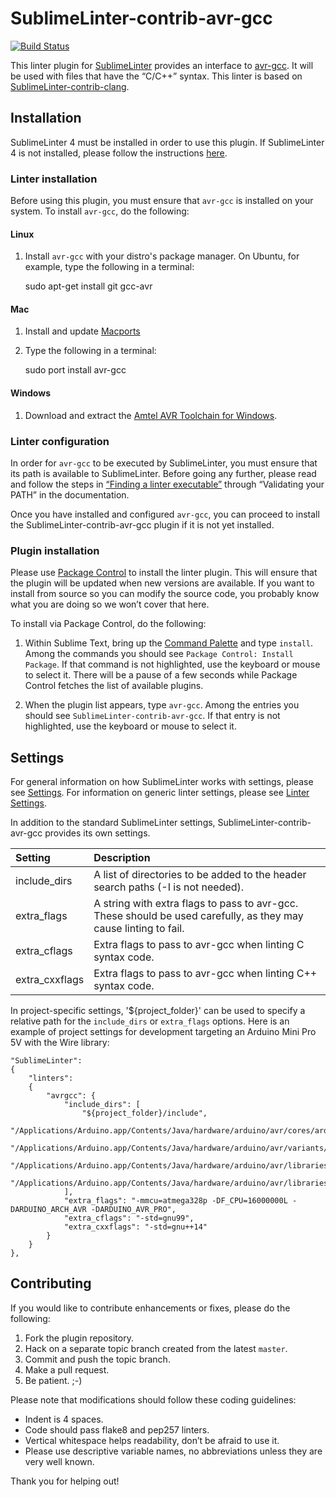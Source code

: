 SublimeLinter-contrib-avr-gcc
================================

[![Build Status](https://travis-ci.org/ChisholmKyle/SublimeLinter-contrib-avr-gcc.svg?branch=master)](https://travis-ci.org/ChisholmKyle/SublimeLinter-contrib-avr-gcc)

This linter plugin for [SublimeLinter][docs] provides an interface to [avr-gcc](http://www.atmel.com/webdoc/AVRLibcReferenceManual/overview_1overview_gcc.html). It will be used with files that have the “C/C++” syntax. This linter is based on [SublimeLinter-contrib-clang](https://packagecontrol.io/packages/SublimeLinter-contrib-clang).

## Installation
SublimeLinter 4 must be installed in order to use this plugin. If SublimeLinter 4 is not installed, please follow the instructions [here][installation].

### Linter installation

Before using this plugin, you must ensure that `avr-gcc` is installed on your system. To install `avr-gcc`, do the following:

#### Linux

1. Install `avr-gcc` with your distro's package manager. On Ubuntu, for example, type the following in a terminal:

    sudo apt-get install git gcc-avr

#### Mac

1. Install and update [Macports](https://www.macports.org/)
2. Type the following in a terminal:

    sudo port install avr-gcc

#### Windows

1. Download and extract the [Amtel AVR Toolchain for Windows](http://www.atmel.com/tools/atmelavrtoolchainforwindows.aspx).

### Linter configuration
In order for `avr-gcc` to be executed by SublimeLinter, you must ensure that its path is available to SublimeLinter. Before going any further, please read and follow the steps in [“Finding a linter executable”](http://sublimelinter.readthedocs.org/en/latest/troubleshooting.html#finding-a-linter-executable) through “Validating your PATH” in the documentation.

Once you have installed and configured `avr-gcc`, you can proceed to install the SublimeLinter-contrib-avr-gcc plugin if it is not yet installed.

### Plugin installation
Please use [Package Control][pc] to install the linter plugin. This will ensure that the plugin will be updated when new versions are available. If you want to install from source so you can modify the source code, you probably know what you are doing so we won’t cover that here.

To install via Package Control, do the following:

1. Within Sublime Text, bring up the [Command Palette][cmd] and type `install`. Among the commands you should see `Package Control: Install Package`. If that command is not highlighted, use the keyboard or mouse to select it. There will be a pause of a few seconds while Package Control fetches the list of available plugins.

1. When the plugin list appears, type `avr-gcc`. Among the entries you should see `SublimeLinter-contrib-avr-gcc`. If that entry is not highlighted, use the keyboard or mouse to select it.

## Settings
For general information on how SublimeLinter works with settings, please see [Settings][settings]. For information on generic linter settings, please see [Linter Settings][linter-settings].

In addition to the standard SublimeLinter settings, SublimeLinter-contrib-avr-gcc provides its own settings.

|Setting|Description|
|:------|:----------|
|include_dirs|A list of directories to be added to the header search paths (-I is not needed).|
|extra_flags|A string with extra flags to pass to avr-gcc. These should be used carefully, as they may cause linting to fail.|
|extra_cflags|Extra flags to pass to avr-gcc when linting C syntax code.|
|extra_cxxflags|Extra flags to pass to avr-gcc when linting C++ syntax code.|

In project-specific settings, '${project_folder}' can be used to specify a relative path for the `include_dirs` or `extra_flags` options. Here is an example of project settings for development targeting an Arduino Mini Pro 5V with the Wire library:

```
"SublimeLinter":
{
    "linters":
    {
        "avrgcc": {
            "include_dirs": [
                "${project_folder}/include",
                "/Applications/Arduino.app/Contents/Java/hardware/arduino/avr/cores/arduino",
                "/Applications/Arduino.app/Contents/Java/hardware/arduino/avr/variants/eightanaloginputs",
                "/Applications/Arduino.app/Contents/Java/hardware/arduino/avr/libraries/Wire/src",
                "/Applications/Arduino.app/Contents/Java/hardware/arduino/avr/libraries/Wire/src/utility"
            ],
            "extra_flags": "-mmcu=atmega328p -DF_CPU=16000000L -DARDUINO_ARCH_AVR -DARDUINO_AVR_PRO",
            "extra_cflags": "-std=gnu99",
            "extra_cxxflags": "-std=gnu++14"
        }
    }
},
```

## Contributing
If you would like to contribute enhancements or fixes, please do the following:

1. Fork the plugin repository.
1. Hack on a separate topic branch created from the latest `master`.
1. Commit and push the topic branch.
1. Make a pull request.
1. Be patient.  ;-)

Please note that modifications should follow these coding guidelines:

- Indent is 4 spaces.
- Code should pass flake8 and pep257 linters.
- Vertical whitespace helps readability, don’t be afraid to use it.
- Please use descriptive variable names, no abbreviations unless they are very well known.

Thank you for helping out!

[docs]: http://sublimelinter.readthedocs.org
[installation]: http://sublimelinter.readthedocs.org/en/latest/installation.html
[locating-executables]: http://sublimelinter.readthedocs.org/en/latest/usage.html#how-linter-executables-are-located
[pc]: https://sublime.wbond.net/installation
[cmd]: http://docs.sublimetext.info/en/sublime-text-3/extensibility/command_palette.html
[settings]: http://sublimelinter.readthedocs.org/en/latest/settings.html
[linter-settings]: http://sublimelinter.readthedocs.org/en/latest/linter_settings.html
[inline-settings]: http://sublimelinter.readthedocs.org/en/latest/settings.html#inline-settings
